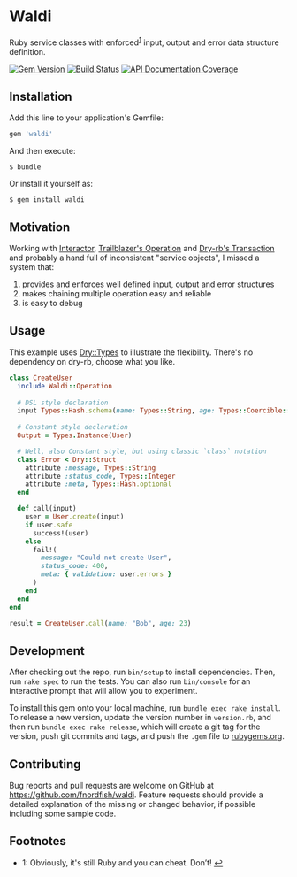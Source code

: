 # Waldi

Ruby service classes with enforced<sup name="footnote-1-source">[1](#footnote-1)</sup> input, output and error data structure definition.

[![Gem Version](https://img.shields.io/gem/v/waldi.svg)][gem]
[![Build Status](https://github.com/dry-rb/dry-configurable/workflows/ci/badge.svg)][ci]
[![API Documentation Coverage](http://inch-ci.org/github/dry-rb/dry-configurable.svg)][inch]

## Installation

Add this line to your application's Gemfile:

```ruby
gem 'waldi'
```

And then execute:

    $ bundle

Or install it yourself as:

    $ gem install waldi

## Motivation

Working with [Interactor](https://github.com/collectiveidea/interactor), [Trailblazer's Operation](http://trailblazer.to/gems/operation) and [Dry-rb's Transaction](https://dry-rb.org/gems/dry-transaction) and probably a hand full of inconsistent "service objects", I missed a system that:

1. provides and enforces well defined input, output and error structures
2. makes chaining multiple operation easy and reliable
3. is easy to debug

## Usage

This example uses [Dry::Types](https://dry-rb.org/gems/dry-types/) to illustrate the flexibility. There's no dependency on dry-rb, choose what you like.

```ruby
class CreateUser
  include Waldi::Operation
  
  # DSL style declaration
  input Types::Hash.schema(name: Types::String, age: Types::Coercible::Integer)
  
  # Constant style declaration
  Output = Types.Instance(User)

  # Well, also Constant style, but using classic `class` notation
  class Error < Dry::Struct
    attribute :message, Types::String
    attribute :status_code, Types::Integer
    attribute :meta, Types::Hash.optional
  end

  def call(input)
    user = User.create(input)
    if user.safe
      success!(user)
    else
      fail!(
        message: "Could not create User",
        status_code: 400,
        meta: { validation: user.errors }
      )
    end
  end
end

result = CreateUser.call(name: "Bob", age: 23)
```

## Development

After checking out the repo, run `bin/setup` to install dependencies. Then, run `rake spec` to run the tests. You can also run `bin/console` for an interactive prompt that will allow you to experiment.

To install this gem onto your local machine, run `bundle exec rake install`. To release a new version, update the version number in `version.rb`, and then run `bundle exec rake release`, which will create a git tag for the version, push git commits and tags, and push the `.gem` file to [rubygems.org](https://rubygems.org).

## Contributing

Bug reports and pull requests are welcome on GitHub at https://github.com/fnordfish/waldi.
Feature requests should provide a detailed explanation of the missing or changed behavior, if possible including some sample code.

## Footnotes

- <a name="footnote-1">1</a>: Obviously, it's still Ruby and you can cheat. Don’t! [↩](#footnote-1-source)

[gem]: https://rubygems.org/gems/waldi
[ci]: https://github.com/fnordfish/waldi/actions?query=workflow%3ACI
[inch]: http://inch-ci.org/github/fnordfish/waldi

